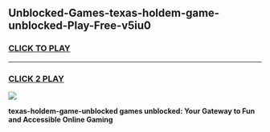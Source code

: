 
## Unblocked-Games-texas-holdem-game-unblocked-Play-Free-v5iu0
<h3>
<a href="https://premium76.site?title=texas-holdem-game-unblocked&ref=17A">CLICK TO PLAY</a></h3>
<hr>

<h3>
<a href="https://premium76.site?title=texas-holdem-game-unblocked&ref=17A">CLICK 2 PLAY</a>
  
</h3>

<a href="https://premium76.site?title=texas-holdem-game-unblocked&ref=17A"><img src="https://clearcache.store/games.png"></a>


**texas-holdem-game-unblocked games unblocked: Your Gateway to Fun and Accessible Online Gaming**
